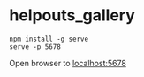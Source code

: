 helpouts_gallery
================

    npm install -g serve
    serve -p 5678

Open browser to [localhost:5678](http://localhost:5678)
